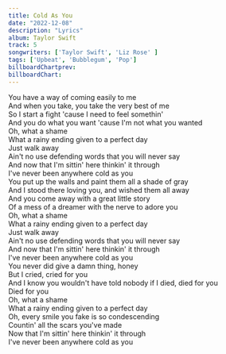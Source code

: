 ```yaml
---
title: Cold As You
date: "2022-12-08"
description: "Lyrics"
album: Taylor Swift
track: 5
songwriters: ['Taylor Swift', 'Liz Rose' ]
tags: ['Upbeat', 'Bubblegum', 'Pop']
billboardChartprev: 
billboardChart: 
---
```

You have a way of coming easily to me <br />
And when you take, you take the very best of me <br />
So I start a fight 'cause I need to feel somethin' <br />
And you do what you want 'cause I'm not what you wanted <br />
Oh, what a shame <br />
What a rainy ending given to a perfect day <br />
Just walk away <br />
Ain't no use defending words that you will never say <br />
And now that I'm sittin' here thinkin' it through <br />
I've never been anywhere cold as you <br />
You put up the walls and paint them all a shade of gray <br />
And I stood there loving you, and wished them all away <br />
And you come away with a great little story <br />
Of a mess of a dreamer with the nerve to adore you <br />
Oh, what a shame <br />
What a rainy ending given to a perfect day <br />
Just walk away <br />
Ain't no use defending words that you will never say <br />
And now that I'm sittin' here thinkin' it through <br />
I've never been anywhere cold as you <br />
You never did give a damn thing, honey <br />
But I cried, cried for you <br />
And I know you wouldn't have told nobody if I died, died for you <br />
Died for you <br />
Oh, what a shame <br />
What a rainy ending given to a perfect day <br />
Oh, every smile you fake is so condescending <br />
Countin' all the scars you've made <br />
Now that I'm sittin' here thinkin' it through <br />
I've never been anywhere cold as you <br />